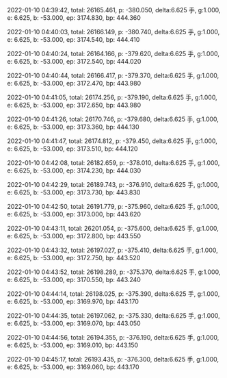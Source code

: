2022-01-10 04:39:42, total: 26165.461, p: -380.050, delta:6.625 手, g:1.000, e: 6.625, b: -53.000, ep: 3174.830, bp: 444.360

2022-01-10 04:40:03, total: 26166.149, p: -380.740, delta:6.625 手, g:1.000, e: 6.625, b: -53.000, ep: 3174.540, bp: 444.410

2022-01-10 04:40:24, total: 26164.166, p: -379.620, delta:6.625 手, g:1.000, e: 6.625, b: -53.000, ep: 3172.540, bp: 444.020

2022-01-10 04:40:44, total: 26166.417, p: -379.370, delta:6.625 手, g:1.000, e: 6.625, b: -53.000, ep: 3172.470, bp: 443.980

2022-01-10 04:41:05, total: 26174.256, p: -379.190, delta:6.625 手, g:1.000, e: 6.625, b: -53.000, ep: 3172.650, bp: 443.980

2022-01-10 04:41:26, total: 26170.746, p: -379.680, delta:6.625 手, g:1.000, e: 6.625, b: -53.000, ep: 3173.360, bp: 444.130

2022-01-10 04:41:47, total: 26174.812, p: -379.450, delta:6.625 手, g:1.000, e: 6.625, b: -53.000, ep: 3173.510, bp: 444.120

2022-01-10 04:42:08, total: 26182.659, p: -378.010, delta:6.625 手, g:1.000, e: 6.625, b: -53.000, ep: 3174.230, bp: 444.030

2022-01-10 04:42:29, total: 26189.743, p: -376.910, delta:6.625 手, g:1.000, e: 6.625, b: -53.000, ep: 3173.730, bp: 443.830

2022-01-10 04:42:50, total: 26191.779, p: -375.960, delta:6.625 手, g:1.000, e: 6.625, b: -53.000, ep: 3173.000, bp: 443.620

2022-01-10 04:43:11, total: 26201.054, p: -375.600, delta:6.625 手, g:1.000, e: 6.625, b: -53.000, ep: 3172.800, bp: 443.550

2022-01-10 04:43:32, total: 26197.027, p: -375.410, delta:6.625 手, g:1.000, e: 6.625, b: -53.000, ep: 3172.750, bp: 443.520

2022-01-10 04:43:52, total: 26198.289, p: -375.370, delta:6.625 手, g:1.000, e: 6.625, b: -53.000, ep: 3170.550, bp: 443.240

2022-01-10 04:44:14, total: 26198.025, p: -375.390, delta:6.625 手, g:1.000, e: 6.625, b: -53.000, ep: 3169.970, bp: 443.170

2022-01-10 04:44:35, total: 26197.062, p: -375.330, delta:6.625 手, g:1.000, e: 6.625, b: -53.000, ep: 3169.070, bp: 443.050

2022-01-10 04:44:56, total: 26194.355, p: -376.190, delta:6.625 手, g:1.000, e: 6.625, b: -53.000, ep: 3169.010, bp: 443.150

2022-01-10 04:45:17, total: 26193.435, p: -376.300, delta:6.625 手, g:1.000, e: 6.625, b: -53.000, ep: 3169.060, bp: 443.170